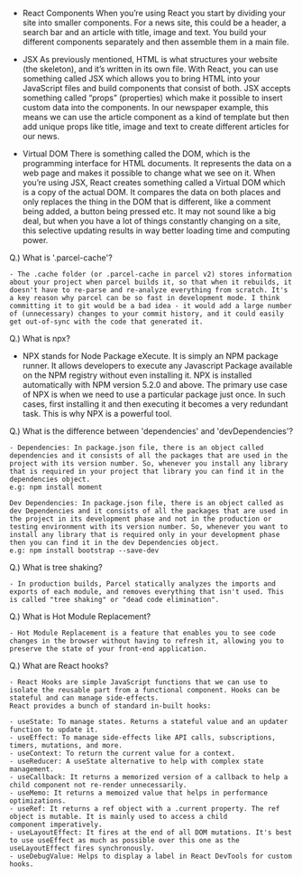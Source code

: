 - React Components
    When you’re using React you start by dividing your site into smaller components. For a news site, this could be a header, a search bar and an article with title, image and text. You build your different components separately and then assemble them in a main file.

- JSX
    As previously mentioned, HTML is what structures your website (the skeleton), and it’s written in its own file. With React, you can use something called JSX which allows you to bring HTML into your JavaScript files and build components that consist of both.
    JSX accepts something called “props” (properties) which make it possible to insert custom data into the components. In our newspaper example, this means we can use the article component as a kind of template but then add unique props like title, image and text to create different articles for our news.

- Virtual DOM
   There is something called the DOM, which is the programming interface for HTML documents. It represents the data on a web page   and  makes it possible to change what we see on it. When you’re using JSX, React creates something called a Virtual DOM which is a copy of the actual DOM. It compares the data on both places and only replaces the thing in the DOM that is different, like a comment being added, a button being pressed etc. It may not sound like a big deal, but when you have a lot of things constantly changing on a site, this selective updating results in way better loading time and computing power.

Q.) What is '.parcel-cache'?

    - The .cache folder (or .parcel-cache in parcel v2) stores information about your project when parcel builds it, so that when it rebuilds, it doesn't have to re-parse and re-analyze everything from scratch. It's a key reason why parcel can be so fast in development mode. I think committing it to git would be a bad idea - it would add a large number of (unnecessary) changes to your commit history, and it could easily get out-of-sync with the code that generated it.

Q.) What is npx?

- NPX stands for Node Package eXecute. It is simply an NPM package runner. It allows developers to execute any Javascript Package available on the NPM registry without even installing it. NPX is installed automatically with NPM version 5.2.0 and above.
  The primary use case of NPX is when we need to use a particular package just once. In such cases, first installing it and then executing it becomes a very redundant task. This is why NPX is a powerful tool.

Q.) What is the difference between 'dependencies' and 'devDependencies'?

    - Dependencies: In package.json file, there is an object called dependencies and it consists of all the packages that are used in the project with its version number. So, whenever you install any library that is required in your project that library you can find it in the dependencies object.
    e.g: npm install moment

    Dev Dependencies: In package.json file, there is an object called as dev Dependencies and it consists of all the packages that are used in the project in its development phase and not in the production or testing environment with its version number. So, whenever you want to install any library that is required only in your development phase then you can find it in the dev Dependencies object.
    e.g: npm install bootstrap --save-dev

Q.) What is tree shaking?

    - In production builds, Parcel statically analyzes the imports and exports of each module, and removes everything that isn't used. This is called "tree shaking" or "dead code elimination".

Q.) What is Hot Module Replacement?

    - Hot Module Replacement is a feature that enables you to see code changes in the browser without having to refresh it, allowing you to preserve the state of your front-end application.

Q.) What are React hooks?

    - React Hooks are simple JavaScript functions that we can use to isolate the reusable part from a functional component. Hooks can be stateful and can manage side-effects.
    React provides a bunch of standard in-built hooks:

    - useState: To manage states. Returns a stateful value and an updater function to update it.
    - useEffect: To manage side-effects like API calls, subscriptions, timers, mutations, and more.
    - useContext: To return the current value for a context.
    - useReducer: A useState alternative to help with complex state management.
    - useCallback: It returns a memorized version of a callback to help a child component not re-render unnecessarily.
    - useMemo: It returns a memoized value that helps in performance optimizations.
    - useRef: It returns a ref object with a .current property. The ref object is mutable. It is mainly used to access a child                 component imperatively.
    - useLayoutEffect: It fires at the end of all DOM mutations. It's best to use useEffect as much as possible over this one as the useLayoutEffect fires synchronously.
    - useDebugValue: Helps to display a label in React DevTools for custom hooks.

